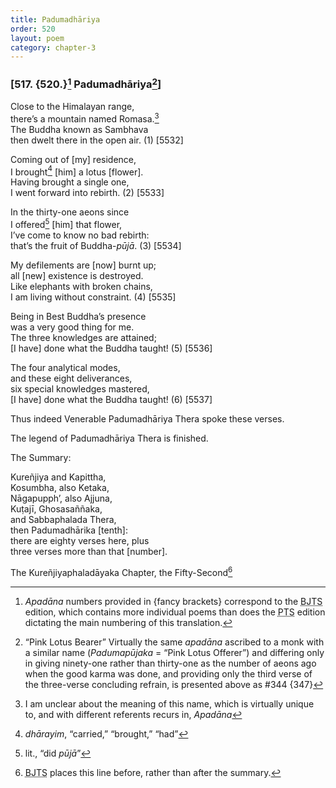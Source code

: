 ```yaml
---
title: Padumadhāriya
order: 520
layout: poem
category: chapter-3
---
```


### \[517. {520.}[^1] Padumadhāriya[^2]\]

Close to the Himalayan range,  
there’s a mountain named Romasa.[^3]  
The Buddha known as Sambhava  
then dwelt there in the open air. (1) \[5532\]

Coming out of \[my\] residence,  
I brought[^4] \[him\] a lotus \[flower\].  
Having brought a single one,  
I went forward into rebirth. (2) \[5533\]

In the thirty-one aeons since  
I offered[^5] \[him\] that flower,  
I’ve come to know no bad rebirth:  
that’s the fruit of Buddha-*pūjā*. (3) \[5534\]

My defilements are \[now\] burnt up;  
all \[new\] existence is destroyed.  
Like elephants with broken chains,  
I am living without constraint. (4) \[5535\]

Being in Best Buddha’s presence  
was a very good thing for me.  
The three knowledges are attained;  
\[I have\] done what the Buddha taught! (5) \[5536\]

The four analytical modes,  
and these eight deliverances,  
six special knowledges mastered,  
\[I have\] done what the Buddha taught! (6) \[5537\]

Thus indeed Venerable Padumadhāriya Thera spoke these verses.

The legend of Padumadhāriya Thera is finished.

The Summary:

Kureñjiya and Kapittha,  
Kosumbha, also Ketaka,  
Nāgapupph’, also Ajjuna,  
Kuṭajī, Ghosasaññaka,  
and Sabbaphalada Thera,  
then Padumadhārika \[tenth\]:  
there are eighty verses here, plus  
three verses more than that \[number\].

The Kureñjiyaphaladāyaka Chapter, the Fifty-Second[^6]

[^1]: *Apadāna* numbers provided in {fancy brackets} correspond to the <abbr title="Buddha Jayanthi Tripitaka Series">BJTS</abbr> edition, which contains more individual poems than does the <abbr title="Pali Text Society">PTS</abbr> edition dictating the main numbering of this translation.

[^2]: “Pink Lotus Bearer” Virtually the same *apadāna* ascribed to a monk with a similar name (*Padumapūjaka* = “Pink Lotus Offerer”) and differing only in giving ninety-one rather than thirty-one as the number of aeons ago when the good karma was done, and providing only the third verse of the three-verse concluding refrain, is presented above as \#344 {347}

[^3]: I am unclear about the meaning of this name, which is virtually unique to, and with different referents recurs in, *Apadāna*

[^4]: *dhārayim*, “carried,” “brought,” “had”

[^5]: lit., “did *pūjā*”

[^6]: <abbr title="Buddha Jayanthi Tripitaka Series">BJTS</abbr> places this line before, rather than after the summary.
